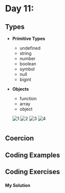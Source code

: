 
# Day 11: 
## Types
* **Primitive Types**
  - undefined
  - string
  - number
  - boolean
  - symbol
  - null
  - bigint
* **Objects**
  - function
  - array
  - object
  
  ![1](https://github.com/NesrinAbuMnezel/Mastering-JavaScript-in-20-Days/assets/95749191/3f09b6d7-4507-4f6c-bad9-e7ca2adb546e)
  ![2](https://github.com/NesrinAbuMnezel/Mastering-JavaScript-in-20-Days/assets/95749191/58b1258e-e656-41f4-aa62-39333e525d0e)
  ![3](https://github.com/NesrinAbuMnezel/Mastering-JavaScript-in-20-Days/assets/95749191/e3408404-47bb-475c-93f3-428703633e0b)
  ![4](https://github.com/NesrinAbuMnezel/Mastering-JavaScript-in-20-Days/assets/95749191/3fcabc2c-ffd3-49ee-8e9b-b1567878f82f)

    ```javascript
   
    ```
  
## Coercion




## Coding Examples


## Coding Exercises

### 
#### My Solution


```javascript


```

